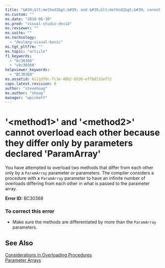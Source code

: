 ```yaml
---
title: "&#39;&lt;method1&gt;&#39; and &#39;&lt;method2&gt;&#39; cannot overload each other because they differ only by parameters declared &#39;ParamArray&#39; | Microsoft Docs"
ms.custom: ""
ms.date: "2018-06-30"
ms.prod: "visual-studio-dev14"
ms.reviewer: ""
ms.suite: ""
ms.technology: 
  - "devlang-visual-basic"
ms.tgt_pltfrm: ""
ms.topic: "article"
f1_keywords: 
  - "bc30368"
  - "vbc30368"
helpviewer_keywords: 
  - "BC30368"
ms.assetid: 6111df0c-fc3e-40b2-b536-effbd132ef72
caps.latest.revision: 8
author: "stevehoag"
ms.author: "shoag"
manager: "wpickett"
---
```

# &#39;&lt;method1&gt;&#39; and &#39;&lt;method2&gt;&#39; cannot overload each other because they differ only by parameters declared &#39;ParamArray&#39;
You have attempted to overload two methods that differ from each other only by a `ParamArray` parameter or parameters. The compiler considers a procedure with a `ParamArray` parameter to have an infinite number of overloads differing from each other in what is passed to the parameter array.  
  
 **Error ID:** BC30368  
  
### To correct this error  
  
-   Make sure the methods are differentiated by more than the `ParamArray` parameters.  
  
## See Also  
 [Considerations in Overloading Procedures](../Topic/Considerations%20in%20Overloading%20Procedures%20\(Visual%20Basic\).md)   
 [Parameter Arrays](../Topic/Parameter%20Arrays%20\(Visual%20Basic\).md)